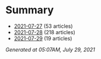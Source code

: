 # Summary
* [2021-07-27](https://github.com/nuuuwan/news_lk/blob/data/news_lk.2021-07-27.json) (53 articles)
* [2021-07-28](https://github.com/nuuuwan/news_lk/blob/data/news_lk.2021-07-28.json) (218 articles)
* [2021-07-29](https://github.com/nuuuwan/news_lk/blob/data/news_lk.2021-07-29.json) (19 articles)

*Generated at 05:07AM, July 29, 2021*